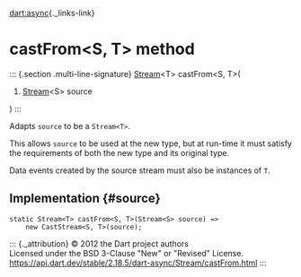 [dart:async](../../dart-async/dart-async-library){._links-link}

castFrom\<S, T\> method
=======================

::: {.section .multi-line-signature}
[Stream](../stream-class)\<T\> castFrom\<S, T\>(

1.  [Stream](../stream-class)\<S\> source

)
:::

Adapts `source` to be a `Stream<T>`.

This allows `source` to be used at the new type, but at run-time it must
satisfy the requirements of both the new type and its original type.

Data events created by the source stream must also be instances of `T`.

Implementation {#source}
--------------

``` {.language-dart data-language="dart"}
static Stream<T> castFrom<S, T>(Stream<S> source) =>
    new CastStream<S, T>(source);
```

::: {._attribution}
© 2012 the Dart project authors\
Licensed under the BSD 3-Clause \"New\" or \"Revised\" License.\
<https://api.dart.dev/stable/2.18.5/dart-async/Stream/castFrom.html>
:::
